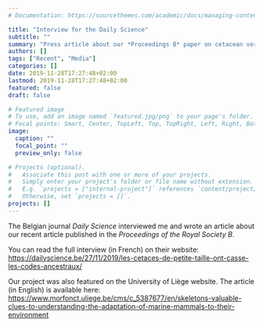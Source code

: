 ```yaml
---
# Documentation: https://sourcethemes.com/academic/docs/managing-content/

title: "Interview for the Daily Science"  
subtitle: ""
summary: "Press article about our *Proceedings B* paper on cetacean vertebral morphology"
authors: []
tags: ["Recent", "Media"]
categories: []
date: 2019-11-28T17:27:48+02:00
lastmod: 2019-11-28T17:27:48+02:00
featured: false
draft: false

# Featured image
# To use, add an image named `featured.jpg/png` to your page's folder.
# Focal points: Smart, Center, TopLeft, Top, TopRight, Left, Right, BottomLeft, Bottom, BottomRight.
image:
  caption: ""
  focal_point: ""
  preview_only: false

# Projects (optional).
#   Associate this post with one or more of your projects.
#   Simply enter your project's folder or file name without extension.
#   E.g. `projects = ["internal-project"]` references `content/project/deep-learning/index.md`.
#   Otherwise, set `projects = []`.
projects: []
---
```

The Belgian journal *Daily Science* interviewed me and wrote an article about our recent article published in the *Proceedings of the Royal Society B*.

You can read the full interview (in French) on their website: https://dailyscience.be/27/11/2019/les-cetaces-de-petite-taille-ont-casse-les-codes-ancestraux/

Our project was also featured on the University of Liège website.
The article (in English) is available here: https://www.morfonct.uliege.be/cms/c_5387677/en/skeletons-valuable-clues-to-understanding-the-adaptation-of-marine-mammals-to-their-environment